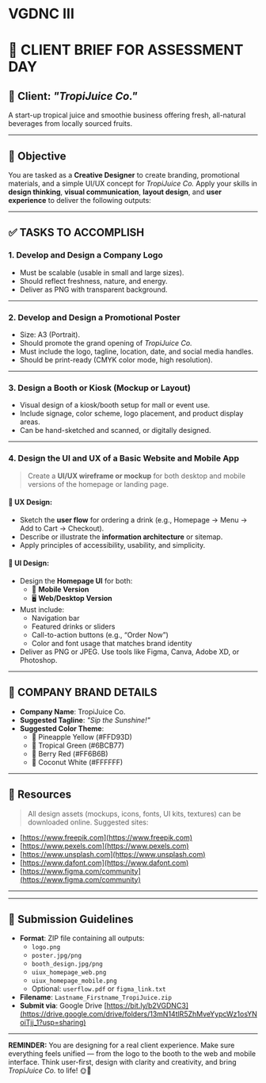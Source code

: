 # VGDNC III

# 🎨 CLIENT BRIEF FOR ASSESSMENT DAY

## 📍 Client: *"TropiJuice Co."*  
A start-up tropical juice and smoothie business offering fresh, all-natural beverages from locally sourced fruits.

---

## 🧠 Objective

You are tasked as a **Creative Designer** to create branding, promotional materials, and a simple UI/UX concept for *TropiJuice Co.* Apply your skills in **design thinking**, **visual communication**, **layout design**, and **user experience** to deliver the following outputs:

---

## ✅ TASKS TO ACCOMPLISH

### 1. **Develop and Design a Company Logo**
- Must be scalable (usable in small and large sizes).
- Should reflect freshness, nature, and energy.
- Deliver as PNG with transparent background.

---

### 2. **Develop and Design a Promotional Poster**
- Size: A3 (Portrait).
- Should promote the grand opening of *TropiJuice Co.*
- Must include the logo, tagline, location, date, and social media handles.
- Should be print-ready (CMYK color mode, high resolution).

---

### 3. **Design a Booth or Kiosk (Mockup or Layout)**
- Visual design of a kiosk/booth setup for mall or event use.
- Include signage, color scheme, logo placement, and product display areas.
- Can be hand-sketched and scanned, or digitally designed.

---

### 4. **Design the UI and UX of a Basic Website and Mobile App**
> Create a **UI/UX wireframe or mockup** for both desktop and mobile versions of the homepage or landing page.

#### 🔹 UX Design:
- Sketch the **user flow** for ordering a drink (e.g., Homepage → Menu → Add to Cart → Checkout).
- Describe or illustrate the **information architecture** or sitemap.
- Apply principles of accessibility, usability, and simplicity.

#### 🔹 UI Design:
- Design the **Homepage UI** for both:
  - 📱 **Mobile Version**
  - 🖥️ **Web/Desktop Version**
- Must include:
  - Navigation bar
  - Featured drinks or sliders
  - Call-to-action buttons (e.g., “Order Now”)
  - Color and font usage that matches brand identity
- Deliver as PNG or JPEG. Use tools like Figma, Canva, Adobe XD, or Photoshop.

---

## 🎨 COMPANY BRAND DETAILS

- **Company Name**: TropiJuice Co.
- **Suggested Tagline**: *"Sip the Sunshine!"*
- **Suggested Color Theme**:  
  - 🍍 Pineapple Yellow (#FFD93D)  
  - 🍃 Tropical Green (#6BCB77)  
  - 🍓 Berry Red (#FF6B6B)  
  - 🌴 Coconut White (#FFFFFF)  

---

## 🔽 Resources

> All design assets (mockups, icons, fonts, UI kits, textures) can be downloaded online. Suggested sites:
- [https://www.freepik.com](https://www.freepik.com)
- [https://www.pexels.com](https://www.pexels.com)
- [https://www.unsplash.com](https://www.unsplash.com)
- [https://www.dafont.com](https://www.dafont.com)
- [https://www.figma.com/community](https://www.figma.com/community)

---


---

## 📅 Submission Guidelines
- **Format**: ZIP file containing all outputs:
  - `logo.png`
  - `poster.jpg/png`
  - `booth_design.jpg/png`
  - `uiux_homepage_web.png`
  - `uiux_homepage_mobile.png`
  - Optional: `userflow.pdf` or `figma_link.txt`
- **Filename**: `Lastname_Firstname_TropiJuice.zip`
- **Submit via**: Google Drive [https://bit.ly/b2VGDNC3](https://drive.google.com/drive/folders/13mN14tlR5ZhMveYypcWz1osYNoiTjj_1?usp=sharing)

---

**REMINDER:** You are designing for a real client experience. Make sure everything feels unified — from the logo to the booth to the web and mobile interface. Think user-first, design with clarity and creativity, and bring *TropiJuice Co.* to life! 🌞🍍


